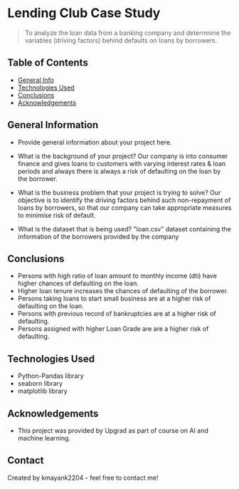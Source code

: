 # Lending Club Case Study
> To analyze the loan data from a banking company and determnine the variables (driving factors) behind defaults on loans by borrowers.  

## Table of Contents
* [General Info](#general-information)
* [Technologies Used](#technologies-used)
* [Conclusions](#conclusions)
* [Acknowledgements](#acknowledgements)

## General Information
- Provide general information about your project here.
- What is the background of your project?
Our company is into consumer finance and gives loans to customers with varying interest rates & loan periods and always there is always a risk of defaulting on the loan by the borrower.  

- What is the business problem that your project is trying to solve?
Our objective is to identify the driving factors behind such non-repayment of loans by borrowers, so that our company can take appropriate measures to minimise risk of default.

- What is the dataset that is being used?
"loan.csv" dataset containing the information of the borrowers provided by the company

## Conclusions
- Persons with high ratio of loan amount to monthly income (dti) have higher chances of defaulting on the loan.
- Higher loan tenure increases the chances of defaulting of the borrower.
- Persons taking loans to start small business are at a higher risk of defaulting on the loan.
- Persons with previous record of bankruptcies are at a higher risk of defaulting.
- Persons assigned with higher Loan Grade are are a higher risk of defaulting.

## Technologies Used
- Python-Pandas library  
- seaborn library
- matplotlib library


## Acknowledgements
- This project was provided by Upgrad as part of course on AI and machine learning.


## Contact
Created by kmayank2204 - feel free to contact me!

